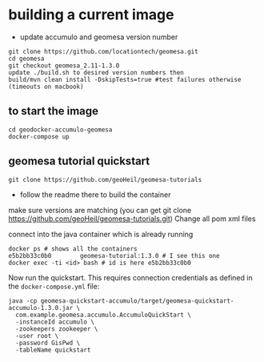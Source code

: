 # building a current image

- update accumulo and geomesa version number
```
git clone https://github.com/locationtech/geomesa.git
cd geomesa
git checkout geomesa_2.11-1.3.0
update ./build.sh to desired version numbers then
build/mvn clean install -DskipTests=true #test failures otherwise (timeouts on macbook)
```

## to start the image

```
cd geodocker-accumulo-geomesa
docker-compose up
```

## geomesa tutorial quickstart

```
git clone https://github.com/geoHeil/geomesa-tutorials
```
- follow the readme there to build the container

make sure versions are matching (you can get git clone https://github.com/geoHeil/geomesa-tutorials.git)
Change all pom xml files

connect into the java container which is already running
```
docker ps # shows all the containers
e5b2bb33c0b0        geomesa-tutorial:1.3.0 # I see this one
docker exec -ti <id> bash # id is here e5b2bb33c0b0
```

Now run the quickstart. This requires connection credentials as defined in the `docker-compose.yml` file:
```
java -cp geomesa-quickstart-accumulo/target/geomesa-quickstart-accumulo-1.3.0.jar \
  com.example.geomesa.accumulo.AccumuloQuickStart \
  -instanceId accumulo \
  -zookeepers zookeeper \
  -user root \
  -password GisPwd \
  -tableName quickstart
```